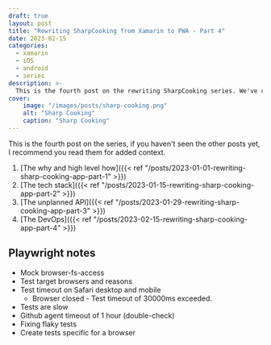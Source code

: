 ```yaml
---
draft: true
layout: post
title: "Rewriting SharpCooking from Xamarin to PWA - Part 4"
date: 2023-02-15
categories:
  - xamarin
  - iOS
  - android
  - series
description: >-
  This is the fourth post on the rewriting SharpCooking series. We've covered the coding parts this far, now, let's talk about DevSecOps.
cover:
    image: "/images/posts/sharp-cooking.png"
    alt: "Sharp Cooking"
    caption: "Sharp Cooking"
---
```


This is the fourth post on the series, if you haven't seen the other posts yet, I recommend you read them for added context.

1. [The why and high level how]({{< ref "/posts/2023-01-01-rewriting-sharp-cooking-app-part-1" >}})
2. [The tech stack]({{< ref "/posts/2023-01-15-rewriting-sharp-cooking-app-part-2" >}})
3. [The unplanned API]({{< ref "/posts/2023-01-29-rewriting-sharp-cooking-app-part-3" >}})
4. [The DevOps]({{< ref "/posts/2023-02-15-rewriting-sharp-cooking-app-part-4" >}})

## Playwright notes
* Mock browser-fs-access
* Test target browsers and reasons
* Test timeout on Safari desktop and mobile
  * Browser closed - Test timeout of 30000ms exceeded.
* Tests are slow
* Github agent timeout of 1 hour (double-check)
* Fixing flaky tests
* Create tests specific for a browser